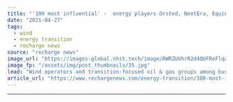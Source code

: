 ```yaml
---
title: "'100 most influential' -  energy players Orsted, NextEra, Equinor and BP make new Time list"
date: "2021-04-27"
tags: 
  - wind
  - energy transition
  - recharge news
source: "recharge news"
image_url: "https://images-global.nhst.tech/image/RWRZUUhrR2d4QUFReFlqaG9RUmNRcE4vY1YzZStXaVFLUXhjSzhpWWduND0=/nhst/binary/7883c37f3164f7e44ce1644db09e330f"
image_fp: "/assets/img/post_thumbnails/35.jpg"
lead: "Wind operators and transition-focused oil & gas groups among businesses on debut ranking by US current affairs publication"
article_url: "https://www.rechargenews.com/energy-transition/100-most-influential-energy-players-orsted-nextera-equinor-and-bp-make-new-time-list/2-1-1001965"
---
```


---
